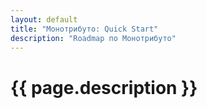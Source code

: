```yaml
---
layout: default
title: "Монотрибуто: Quick Start"
description: "Roadmap по Монотрибуто"
---
```

# {{ page.description }}
